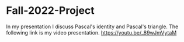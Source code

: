 # Fall-2022-Project
In my presentation I discuss Pascal's identity and Pascal's triangle.
The following link is my video presentation.
https://youtu.be/_89wJmVytaM
